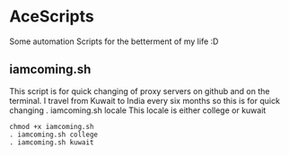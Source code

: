 # AceScripts
Some automation Scripts for the betterment of my life :D


## iamcoming.sh

This script is for quick changing of proxy servers on github and on the terminal. I travel from Kuwait to India every six months so this is for quick changing
. iamcoming.sh locale This locale is either college or kuwait
```
chmod +x iamcoming.sh
. iamcoming.sh college
. iamcoming.sh kuwait

```


